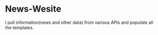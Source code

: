 # News-Wesite
I pull information(news and other data) from various APIs and populate all the templates.
